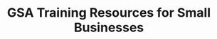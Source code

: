 ---
highlight: "false" 
title: "GSA Training Resources for Small Businesses"
description: "This page provides a list of available training materials and opportunities for small businesses, which help them to do better business with government. "
url-link: "https://www.gsa.gov/small-business/small-business-resources/training-resources"
type: "HTML"
gov-only: "false"
is-external: "true"
publication-date: "July 01, 2023"
reading-time: "5"
resource-type: "guidance"
filter: "small-business"
audience: "industry-all-businesses"
branded-offerings: "small-business-support"
---